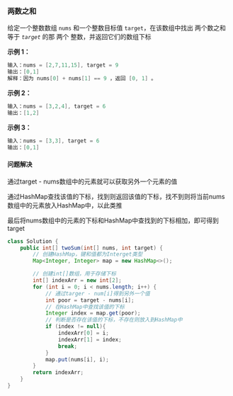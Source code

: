 ### 两数之和

给定一个整数数组 `nums` 和一个整数目标值 `target`，在该数组中找出 两个数之和等于 *`target`* 的那 两个 整数，并返回它们的数组下标

**示例 1：**

```java
输入：nums = [2,7,11,15], target = 9
输出：[0,1]
解释：因为 nums[0] + nums[1] == 9 ，返回 [0, 1] 。
```

**示例 2：**

```java
输入：nums = [3,2,4], target = 6
输出：[1,2]
```

**示例 3：**

```java
输入：nums = [3,3], target = 6
输出：[0,1]
```



#### 问题解决

通过target - nums数组中的元素就可以获取另外一个元素的值

通过HashMap查找该值的下标，找到则返回该值的下标，找不到则将当前nums数组中的元素放入HashMap中，以此类推

最后将nums数组中的元素的下标和HashMap中查找到的下标相加，即可得到target

```java
class Solution {
    public int[] twoSum(int[] nums, int target) {
      	// 创建HashMap，键和值都为Interget类型
        Map<Integer, Integer> map = new HashMap<>();

      	// 创建int[]数组，用于存储下标
        int[] indexArr = new int[2];
        for (int i = 0; i < nums.length; i++) {
          	// 通过targer - num[i]得到另外一个值
            int poor = target - nums[i];
          	// 在HashMap中查找该值的下标
            Integer index = map.get(poor);
          	// 判断是否存在该值的下标，不存在则放入到HashMap中
            if (index != null){
                indexArr[0] = i;
                indexArr[1] = index;
                break;
            }
            map.put(nums[i], i);
        }
        return indexArr;
    }
}
```

